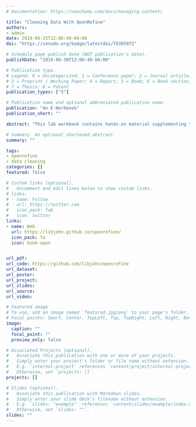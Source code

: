```yaml
---
# Documentation: https://wowchemy.com/docs/managing-content/

title: "Cleaning Data With OpenRefine"
authors: 
- admin
date: 2018-06-25T12:06:49-04:00
doi: "https://zenodo.org/badge/latestdoi/76385972"

# Schedule page publish date (NOT publication's date).
publishDate: "2018-06-30T12:06:49-04:00"

# Publication type.
# Legend: 0 = Uncategorized; 1 = Conference paper; 2 = Journal article;
# 3 = Preprint / Working Paper; 4 = Report; 5 = Book; 6 = Book section;
# 7 = Thesis; 8 = Patent
publication_types: ["5"]

# Publication name and optional abbreviated publication name.
publication: "An E-Workbook"
publication_short: ""

abstract: "This lab workbook contains hands-on material supplementing the OpenRefine workshops taught by John Little and hosted by the Data & Visualization Services Department, Duke University Libraries."

# Summary. An optional shortened abstract.
summary: ""

tags: 
- openrefine
- data cleaning
categories: []
featured: false

# Custom links (optional).
#   Uncomment and edit lines below to show custom links.
# links:
# - name: Follow
#   url: https://twitter.com
#   icon_pack: fab
#   icon: twitter
links:
- name: Web
  url: https://libjohn.github.io/openrefine/
  icon_pack: fa
  icon: book-open


url_pdf:
url_code: https://github.com/libjohn/openrefine
url_dataset:
url_poster:
url_project:
url_slides:
url_source: 
url_video:

# Featured image
# To use, add an image named `featured.jpg/png` to your page's folder. 
# Focal points: Smart, Center, TopLeft, Top, TopRight, Left, Right, BottomLeft, Bottom, BottomRight.
image:
  caption: ""
  focal_point: ""
  preview_only: false

# Associated Projects (optional).
#   Associate this publication with one or more of your projects.
#   Simply enter your project's folder or file name without extension.
#   E.g. `internal-project` references `content/project/internal-project/index.md`.
#   Otherwise, set `projects: []`.
projects: []

# Slides (optional).
#   Associate this publication with Markdown slides.
#   Simply enter your slide deck's filename without extension.
#   E.g. `slides: "example"` references `content/slides/example/index.md`.
#   Otherwise, set `slides: ""`.
slides: ""
---
```

